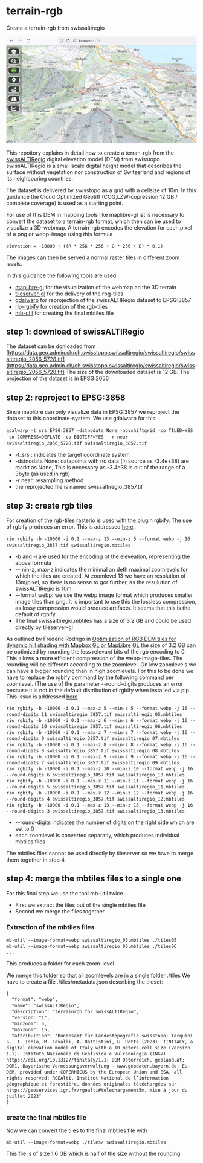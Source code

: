 # terrain-rgb
Create a terrain-rgb from swissaltiregio

![1](./images/10.png)

This repoitory explains in detail how to create a terran-rgb from the [swissALTIRegio](https://www.swisstopo.admin.ch/en/height-model-swissaltiregio) digital elevation model (DEM) from swisstopo. swissALTIRegio is a small scale digital height model that describes the surface without vegetation nor construction of Switzerland and regions of its neighbouring countries.

The dataset is delivered by swisstopo as a grid with a cellsize of 10m. In this guidance the Cloud Optimized Geotiff (COG,LZW-copression 12 GB / complete coverage) is used as a starting point.

For use of this DEM in mapping tools like maplibre-gl ist is necessary to convert the dataset to a terrain-rgb format, which then can be used to visualize a 3D-webmap. A terrain-rgb encodes the elevation for each pixel of a png or webp-image using this formula

```elevation = -10000 + ((R * 256 * 256 + G * 256 + B) * 0.1)```

The images can then be served a normal raster tiles in different zoom levels.

In this guidance the following tools are used:
- [maplibre-gl](https://maplibre.org/) for the visualization of the webmap an the 3D terrain
- [tileserver-gl](https://tileserver.readthedocs.io/en/latest/) for the delivery of the rbg-tiles
- [gdalwarp](https://gdal.org/programs/gdalwarp.html) for reprojection of the swissALTIRegio dataset to EPSG:3857
- [rio-rgbify](https://github.com/mapbox/rio-rgbify) for creation of the rgb-tiles
- [mb-util](https://github.com/mapbox/mbutil) for creating the final mbtiles file

## step 1: download of swissALTIRegio
The dataset can be donloaded from [https://data.geo.admin.ch/ch.swisstopo.swissaltiregio/swissaltiregio/swissaltiregio_2056_5728.tif](https://data.geo.admin.ch/ch.swisstopo.swissaltiregio/swissaltiregio/swissaltiregio_2056_5728.tif)
The size of the downloaded dataset is 12 GB. The projection of the dataset is in EPSG:2056

## step 2: reproject to EPSG:3858
Since maplibre can only visualize data in EPSG:3857 we reproject the dataset to this coordinate-system. We use gdalwarp for this:

```gdalwarp -t_srs EPSG:3857 -dstnodata None -novshiftgrid -co TILED=YES -co COMPRESS=DEFLATE -co BIGTIFF=YES  -r near swissaltiregio_2056_5728.tif swissaltiregio_3857.tif```

- -t_srs : indicates the target coordinate system
- -dstnodata None: datapoints with no data (in source as -3.4e+38) are markt as None, This is necessary as -3.4e38 is out of the range of a 3byte (as used in rgb)
- -r near: resampling method
- the reprojected file is named swissaltiregio_3857.tif

## step 3: create rgb tiles
For creation of the rgb-tiles rasterio is used with the plugin rgbify. The use of rgbify produces an error. This is addressed [here](rgbify.md).

```rio rgbify -b -10000 -i 0.1 --max-z 13 --min-z 5 --format webp -j 16 swissaltiregio_3857.tif swissaltiregio.mbtiles```

- -b and -i are used for the encoding of the eleveation, representing the above formula
- --min-z, max-z indicates the minimal an deth maximal zoomlevels for which the tiles are created.
  At zoomlevel 13 we have an resolution of 13m/pixel, so there is no sense to gor further, as the resulution of swissALTIRegio is 10m.
- --format webp: we use the webp image format which produces smaller image tiles than png.
  It is important to use this the lossless compression, as lossy compression would produce artifacts. It seems that this is the default of rgbify
- The final swissaltiregio.mbtiles has a size of 3.2 GB and could be used directly by tileserver-gl

As outlined by Frédéric Rodrigo in [Optimization of RGB DEM tiles for dynamic hill shading with Mapbox GL or MapLibre GL](https://medium.com/@frederic.rodrigo/optimization-of-rgb-dem-tiles-for-dynamic-hill-shading-with-mapbox-gl-or-maplibre-gl-55bef8eb3d86) the size of 3.2 GB can be optimized by rounding the less relevant bits of the rgb encoding to 0. This allows a more efficient compression of the webp-image-tiles. The rounding will be different according to the zoomlevel. On low zoomlevels we can have a bigger rounding than in high zoomlevels. For this to be done we have to replace the rgbify command by the following command per zoomlevel. (The use of the parameter --round-digits produces an error because it is not in the default distribution of rgbify when installed via pip. This issue is addressed [here](rgbify.md)
```
rio rgbify -b -10000 -i 0.1 --max-z 5 --min-z 5 --format webp -j 16 --round-digits 11 swissaltiregio_3857.tif swissaltiregio_05.mbtiles
rio rgbify -b -10000 -i 0.1 --max-z 6 --min-z 6 --format webp -j 16 --round-digits 10 swissaltiregio_3857.tif swissaltiregio_06.mbtiles
rio rgbify -b -10000 -i 0.1 --max-z 7 --min-z 7 --format webp -j 16 --round-digits 9 swissaltiregio_3857.tif swissaltiregio_07.mbtiles
rio rgbify -b -10000 -i 0.1 --max-z 8 --min-z 8 --format webp -j 16 --round-digits 8 swissaltiregio_3857.tif swissaltiregio_08.mbtiles
rio rgbify -b -10000 -i 0.1 --max-z 9 --min-z 9 --format webp -j 16 --round-digits 7 swissaltiregio_3857.tif swissaltiregio_09.mbtiles
rio rgbify -b -10000 -i 0.1 --max-z 10 --min-z 10 --format webp -j 16 --round-digits 6 swissaltiregio_3857.tif swissaltiregio_10.mbtiles
rio rgbify -b -10000 -i 0.1 --max-z 11 --min-z 11 --format webp -j 16 --round-digits 5 swissaltiregio_3857.tif swissaltiregio_11.mbtiles
rio rgbify -b -10000 -i 0.1 --max-z 12 --min-z 12 --format webp -j 16 --round-digits 4 swissaltiregio_3857.tif swissaltiregio_12.mbtiles
rio rgbify -b -10000 -i 0.1 --max-z 13 --min-z 13 --format webp -j 16 --round-digits 3 swissaltiregio_3857.tif swissaltiregio_13.mbtiles
```
- --round-digits indicates the number of digits on the right side which are set to 0
- each zoomlevel is converted separatly, which produces individual mbtiles files

The mbtiles files cannot be used directly by tileserver so we have to merge them together in step 4

## step 4: merge the mbtiles files to a single one
For this final step we use the tool mb-util twice. 
- First we extract the tiles out of the single mbtiles file
- Second we merge the files together

### Extraction of the mbtiles files
```
mb-util --image-format=webp swissaltiregio_05.mbtiles ./tiles05
mb-util --image-format=webp swissaltiregio_06.mbtiles ./tiles06
...
```
This produces a folder for each zoom-level

We merge this folder so that all zoomlevels are in a single folder ./tiles
We have to create a file ./tiles/metadata.json describing the tileset:
```
{
  "format": "webp",
  "name": "swissALTIRegio",
  "description": "terrainrgb for swissALTIRegio",
  "version: "1",
  "minzoom": 5,
  "maxzoom": 15,
  "attribuition": "Bundesamt für Landestopografie swisstopo; Tarquini S., I. Isola, M. Favalli, A. Battistini, G. Dotta (2023). TINITALY, a digital elevation model of Italy with a 10 meters cell size (Version 1.1). Istituto Nazionale di Geofisica e Vulcanologia (INGV). https://doi.org/10.13127/tinitaly/1.1; DGM Österreich, geoland.at; DGM1, Bayerische Vermessungsverwaltung – www.geodaten.bayern.de; EU-DEM, provided under COPERNICUS by the European Union and ESA, all rights reserved; RGEAlti, Institut National de l’information géographique et forestière, données originales tétéchargées sur https://geoservices.ign.fr/rgealti#telechargement5m, mise à jour du juillet 2023"
}
```
### create the final mbtiles file
Now we can convert the tiles to the final mbtiles file with
```
mb-util --image-format=webp ./tiles/ swissaltiregio.mbtiles
```

This file is of size 1.6 GB which is half of the size without the rounding
